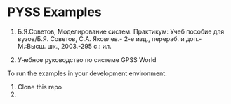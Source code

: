 PYSS Examples
=====================

1. Б.Я.Советов, Моделирование систем. Практикум: Учеб пособие для вузов/Б.Я. Советов, С.А. Яковлев.- 2-е изд., перераб. и доп.-М.:Высш. шк., 2003.-295 с.: ил.

2. Учебное руководство по системе GPSS World

To run the examples in your development environment:

1. Clone this repo
2. 
